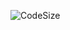 ![CodeSize](https://img.shields.io/github/languages/code-size/s3gf4u17/geoportal-japonia?color=yellow&label=Code%20Size&style=flat-square)